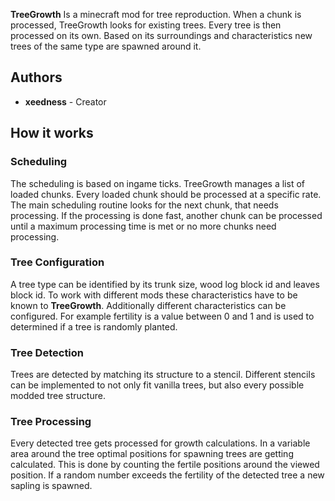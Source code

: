 **TreeGrowth** Is a minecraft mod for tree reproduction. When a chunk is processed, TreeGrowth looks for existing trees. 
Every tree is then processed on its own. Based on its surroundings and characteristics new trees of the same type are spawned around it.

## Authors

- **xeedness** - Creator

## How it works

### Scheduling
The scheduling is based on ingame ticks. TreeGrowth manages a list of loaded chunks. Every loaded chunk should be processed at a specific rate. The main scheduling routine looks for the next chunk, that needs processing. If the processing is done fast, another chunk can be processed until a maximum processing time is met or no more chunks need processing. 

### Tree Configuration
A tree type can be identified by its trunk size, wood log block id and leaves block id. To work with different mods these characteristics have to be known to **TreeGrowth**. Additionally different characteristics can be configured. For example fertility is a value between 0 and 1 and is used to determined if a tree is randomly planted. 

### Tree Detection
Trees are detected by matching its structure to a stencil. Different stencils can be implemented to not only fit vanilla trees, but also every possible modded tree structure. 

### Tree Processing
Every detected tree gets processed for growth calculations. In a variable area around the tree optimal positions for spawning trees are getting calculated. This is done by counting the fertile positions around the viewed position. If a random number exceeds the fertility of the detected tree a new sapling is spawned.



 